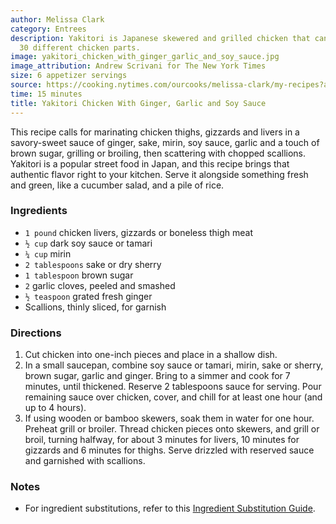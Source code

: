 ```yaml
---
author: Melissa Clark
category: Entrees
description: Yakitori is Japanese skewered and grilled chicken that can use approximately
  30 different chicken parts.
image: yakitori_chicken_with_ginger_garlic_and_soy_sauce.jpg
image_attribution: Andrew Scrivani for The New York Times
size: 6 appetizer servings
source: https://cooking.nytimes.com/ourcooks/melissa-clark/my-recipes?action=click&module=byline&region=recipe%20page
time: 15 minutes
title: Yakitori Chicken With Ginger, Garlic and Soy Sauce
---
```


This recipe calls for marinating chicken thighs, gizzards and livers in a savory-sweet sauce of ginger, sake, mirin, soy sauce, garlic and a touch of brown sugar, grilling or broiling, then scattering with chopped scallions. Yakitori is a popular street food in Japan, and this recipe brings that authentic flavor right to your kitchen. Serve it alongside something fresh and green, like a cucumber salad, and a pile of rice.

### Ingredients

* `1 pound` chicken livers, gizzards or boneless thigh meat
* `½ cup` dark soy sauce or tamari
* `¼ cup` mirin
* `2 tablespoons` sake or dry sherry
* `1 tablespoon` brown sugar
* `2` garlic cloves, peeled and smashed
* `½ teaspoon` grated fresh ginger
* Scallions, thinly sliced, for garnish

### Directions

1. Cut chicken into one-inch pieces and place in a shallow dish.
2. In a small saucepan, combine soy sauce or tamari, mirin, sake or sherry, brown sugar, garlic and ginger. Bring to a simmer and cook for 7 minutes, until thickened. Reserve 2 tablespoons sauce for serving. Pour remaining sauce over chicken, cover, and chill for at least one hour (and up to 4 hours).
3. If using wooden or bamboo skewers, soak them in water for one hour. Preheat grill or broiler. Thread chicken pieces onto skewers, and grill or broil, turning halfway, for about 3 minutes for livers, 10 minutes for gizzards and 6 minutes for thighs. Serve drizzled with reserved sauce and garnished with scallions.

### Notes

- For ingredient substitutions, refer to this [Ingredient Substitution Guide](https://cooking.nytimes.com/guides/79-substitutions-for-cooking).